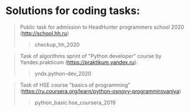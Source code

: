 # Solutions for coding tasks:

> Public task for admission to HeadHunter programmers school 2020 (http://school.hh.ru)
>> checkup_hh_2020

> Task of algorithms sprint of "Python developer" course by Yandex.prakticum (https://praktikum.yandex.ru):
>> yndx.python-dev_2020

> Task of HSE course "basics of programming" (https://ru.coursera.org/learn/python-osnovy-programmirovaniya)
>> python_basic.hse_coursera_2019
